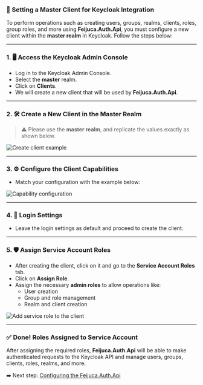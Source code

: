 ### 🔑 Setting a Master Client for Keycloak Integration

To perform operations such as creating users, groups, realms, clients, roles, group roles, and more using **Feijuca.Auth.Api**, you must configure a new client within the **master realm** in Keycloak. Follow the steps below:

---

### 1. 🖥️ Access the Keycloak Admin Console

- Log in to the Keycloak Admin Console.
- Select the **master** realm.
- Click on **Clients**.
- We will create a new client that will be used by **Feijuca.Auth.Api**.

---

### 2. 🛠️ Create a New Client in the Master Realm

> ⚠️ Please use the **master realm**, and replicate the values exactly as shown below.

![Create client example](https://res.cloudinary.com/dbyrluup1/image/upload/sgm76xrjufxskg9dy7ed.jpg "Example of client configuration in Keycloak")

---

### 3. ⚙️ Configure the Client Capabilities

- Match your configuration with the example below:

![Capability configuration](https://res.cloudinary.com/dbyrluup1/image/upload/gux3vn8hvdhhod0roghb "Example of client configuration in Keycloak")

---

### 4. 🔐 Login Settings

- Leave the login settings as default and proceed to create the client.

---

### 5. 🛡️ Assign Service Account Roles

- After creating the client, click on it and go to the **Service Account Roles** tab.
- Click on **Assign Role**.
- Assign the necessary **admin roles** to allow operations like:
  - User creation
  - Group and role management
  - Realm and client creation

![Add service role to the client](https://res.cloudinary.com/dbyrluup1/image/upload/vlsnxeyrqqtcctood0ve "Add service role to the client")

---

### ✅ Done! Roles Assigned to Service Account

After assigning the required roles, **Feijuca.Auth.Api** will be able to make authenticated requests to the Keycloak API and manage users, groups, clients, roles, realms, and more.

➡️ Next step: [Configuring the Feijuca.Auth.Api](/Feijuca.Auth/docs/feijucaMandatoryConfigs.html)
